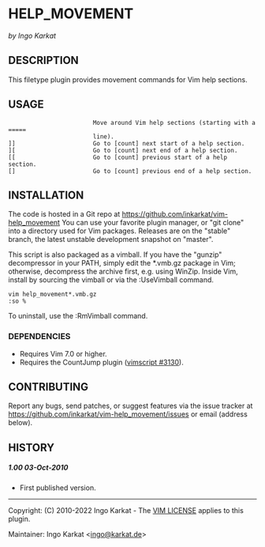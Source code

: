 HELP_MOVEMENT
===============================================================================
_by Ingo Karkat_

DESCRIPTION
------------------------------------------------------------------------------

This filetype plugin provides movement commands for Vim help sections.

USAGE
------------------------------------------------------------------------------

                            Move around Vim help sections (starting with a =====
                            line).
    ]]                      Go to [count] next start of a help section.
    ][                      Go to [count] next end of a help section.
    [[                      Go to [count] previous start of a help section.
    []                      Go to [count] previous end of a help section.

INSTALLATION
------------------------------------------------------------------------------

The code is hosted in a Git repo at
    https://github.com/inkarkat/vim-help_movement
You can use your favorite plugin manager, or "git clone" into a directory used
for Vim packages. Releases are on the "stable" branch, the latest unstable
development snapshot on "master".

This script is also packaged as a vimball. If you have the "gunzip"
decompressor in your PATH, simply edit the \*.vmb.gz package in Vim; otherwise,
decompress the archive first, e.g. using WinZip. Inside Vim, install by
sourcing the vimball or via the :UseVimball command.

    vim help_movement*.vmb.gz
    :so %

To uninstall, use the :RmVimball command.

### DEPENDENCIES

- Requires Vim 7.0 or higher.
- Requires the CountJump plugin ([vimscript #3130](http://www.vim.org/scripts/script.php?script_id=3130)).

CONTRIBUTING
------------------------------------------------------------------------------

Report any bugs, send patches, or suggest features via the issue tracker at
https://github.com/inkarkat/vim-help_movement/issues or email (address below).

HISTORY
------------------------------------------------------------------------------

##### 1.00    03-Oct-2010
- First published version.

------------------------------------------------------------------------------
Copyright: (C) 2010-2022 Ingo Karkat -
The [VIM LICENSE](http://vimdoc.sourceforge.net/htmldoc/uganda.html#license) applies to this plugin.

Maintainer:     Ingo Karkat &lt;ingo@karkat.de&gt;
